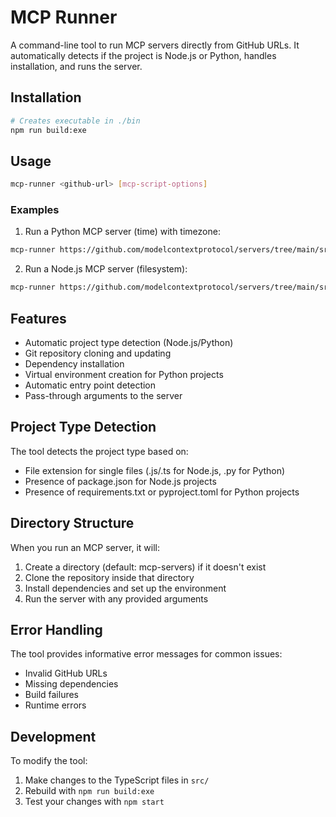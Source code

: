 # MCP Runner

A command-line tool to run MCP servers directly from GitHub URLs. It automatically detects if the project is Node.js or Python, handles installation, and runs the server.

## Installation

```bash
# Creates executable in ./bin
npm run build:exe
```

## Usage

```bash
mcp-runner <github-url> [mcp-script-options]
```

### Examples

1. Run a Python MCP server (time) with timezone:
```bash
mcp-runner https://github.com/modelcontextprotocol/servers/tree/main/src/time --local-timezone America/Chicago
```

2. Run a Node.js MCP server (filesystem):
```bash
mcp-runner https://github.com/modelcontextprotocol/servers/tree/main/src/filesystem .
```

## Features

- Automatic project type detection (Node.js/Python)
- Git repository cloning and updating
- Dependency installation
- Virtual environment creation for Python projects
- Automatic entry point detection
- Pass-through arguments to the server

## Project Type Detection

The tool detects the project type based on:
- File extension for single files (.js/.ts for Node.js, .py for Python)
- Presence of package.json for Node.js projects
- Presence of requirements.txt or pyproject.toml for Python projects

## Directory Structure

When you run an MCP server, it will:
1. Create a directory (default: mcp-servers) if it doesn't exist
2. Clone the repository inside that directory
3. Install dependencies and set up the environment
4. Run the server with any provided arguments

## Error Handling

The tool provides informative error messages for common issues:
- Invalid GitHub URLs
- Missing dependencies
- Build failures
- Runtime errors

## Development

To modify the tool:

1. Make changes to the TypeScript files in `src/`
2. Rebuild with `npm run build:exe`
3. Test your changes with `npm start`
